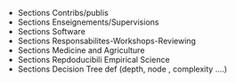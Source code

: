 - Sections Contribs/publis
- Sections Enseignements/Supervisions
- Sections Software
- Sections Responsabilites-Workshops-Reviewing
- Sections Medicine and Agriculture
- Sections Repdoducibili Empirical Science
- Sections Decision Tree def (depth, node , complexity ....)